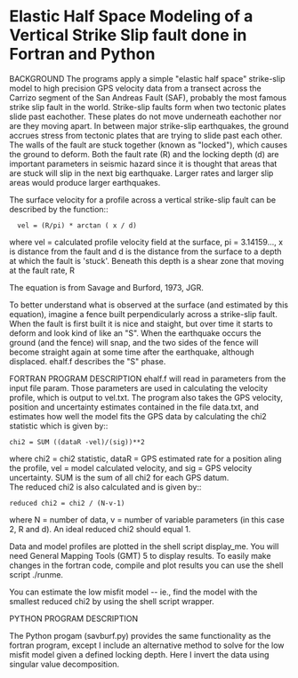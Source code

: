 Elastic Half Space Modeling of a Vertical Strike Slip fault done in Fortran and Python
=======================================================================================


BACKGROUND
The programs apply a simple "elastic half space" strike-slip  model to high precision 
GPS velocity data from a transect across the Carrizo segment of the San Andreas Fault (SAF), 
probably the most famous strike slip fault in the world. Strike-slip faults form when two tectonic 
plates slide past eachother.  These plates do not move underneath eachother nor are they moving apart.
In between major strike-slip earthquakes, the ground accrues stress from tectonic plates that are 
trying to slide past each other. The walls of the fault are stuck together (known as  "locked"), which 
causes the ground to deform. Both the fault rate (R) and the locking depth (d) are  important 
parameters in seismic hazard since it is thought that areas that are stuck will slip in the next big 
earthquake. Larger rates and larger slip areas would produce larger earthquakes.  


The surface velocity for a profile across a vertical strike-slip fault can be described by the function::

      vel = (R/pi) * arctan ( x / d)

where vel = calculated profile velocity field at the surface, pi = 3.14159..., x is distance
from the fault and d is the distance from the surface to a depth at which the fault is 'stuck'. 
Beneath this depth is a shear zone that moving at the fault rate, R

The equation is from Savage and Burford, 1973, JGR.  

To better understand what is observed at the surface (and estimated by this equation), imagine a fence 
built perpendicularly across a strike-slip fault.  When the fault is first built it is nice and staight, 
but over time it starts to deform and look kind of like an "S".  When the earthquake occurs the ground 
(and the fence) will snap, and the two sides of the fence will become straight again at some time after 
the earthquake, although displaced.  ehalf.f describes the "S" phase.  

FORTRAN PROGRAM DESCRIPTION
ehalf.f will read in parameters from the input file param.  Those parameters are used in calculating the 
velocity profile, which is output to vel.txt.  The program also takes the GPS velocity, position and 
uncertainty estimates contained in the file data.txt, and estimates how well the model fits the GPS data
by calculating the chi2 statistic which is given by::

	chi2 = SUM ((dataR -vel)/(sig))**2

where chi2 = chi2 statistic, dataR = GPS estimated rate for a position aling the profile, vel = model
calculated velocity, and sig = GPS velocity uncertainty.  SUM is the sum of all chi2 for each GPS datum.  
The reduced chi2 is also calculated and is given by:: 

	reduced chi2 = chi2 / (N-v-1) 

where N = number of data, v = number of variable parameters (in this case 2, R and d).  An ideal reduced chi2 
should equal 1.


Data and model profiles are plotted in the shell script display_me.  You will need General Mapping Tools (GMT) 5 
to display results.  To easily make changes in the fortran code, compile and plot results you can use the shell
script ./runme.

You can estimate the low misfit model -- ie., find the model with the smallest reduced chi2 by using the shell script wrapper.


PYTHON PROGRAM DESCRIPTION

The Python progam (savburf.py) provides the same functionality as the fortran program, except I include an alternative method 
to solve for the low misfit model given a defined locking depth. Here I invert the data using singular value decomposition.

